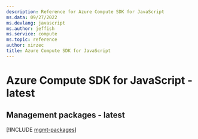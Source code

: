 ```yaml
---
description: Reference for Azure Compute SDK for JavaScript
ms.data: 09/27/2022
ms.devlang: javascript
ms.author: jeffish
ms.service: compute
ms.topic: reference
author: xirzec
title: Azure Compute SDK for JavaScript
---
```

# Azure Compute SDK for JavaScript - latest

## Management packages - latest
[!INCLUDE [mgmt-packages](compute-mgmt-index.md)]